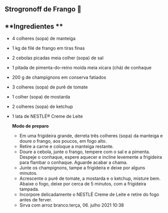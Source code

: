 ## **Strogronoff de Frango**  :chicken:

## **Ingredientes **

- 4 colheres (sopa) de manteiga

- 1 kg de filé de frango em tiras finas

- 2 cebolas picadas
  meia colher (sopa) de sal

- 1 pitada de pimenta-do-reino moída
  meia xícara (chá) de conhaque

- 200 g de champignons em conserva fatiados

- 3 colheres (sopa) de purê de tomate

- 1 colher (sopa) de mostarda

- 2 colheres (sopa) de ketchup

- 1 lata de NESTLÉ® Creme de Leite

  **Modo de preparo**

  - Em uma frigideira grande, derreta três colheres (sopa) da manteiga e doure o frango, aos poucos, em fogo alto.
  - Retire a carne e coloque a manteiga restante.
  - Doure a cebola, junte o frango, tempere com o sal e a pimenta. Despeje o conhaque, espere aquecer e incline levemente a frigideira para flambar o conhaque. Aguarde acabar a chama.
  - Junte os champignons, tampe a frigideira e deixe por alguns minutos.
  - Acrescente o purê de tomate, a mostarda e o ketchup, misture bem. Abaixe o fogo, deixe por cerca de 5 minutos, com a frigideira tampada.
  - Incorpore delicadamente o NESTLÉ Creme de Leite e retire do fogo antes de ferver.
  - Sirva com arroz branco.terça, 06. julho 2021 10:38 
